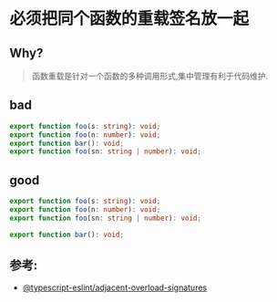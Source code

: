 # 必须把同个函数的重载签名放一起

## Why?

> 函数重载是针对一个函数的多种调用形式,集中管理有利于代码维护.

## bad

```ts
export function foo(s: string): void;
export function foo(n: number): void;
export function bar(): void;
export function foo(sn: string | number): void;
```

## good

```ts
export function foo(s: string): void;
export function foo(n: number): void;
export function foo(sn: string | number): void;

export function bar(): void;
```

## 参考:

- [@typescript-eslint/adjacent-overload-signatures](https://typescript-eslint.io/rules/adjacent-overload-signatures)
